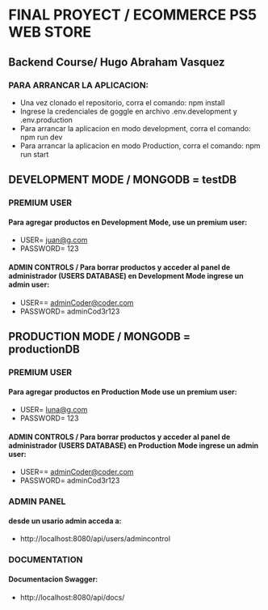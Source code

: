 # FINAL PROYECT / ECOMMERCE PS5 WEB STORE
## Backend Course/ Hugo Abraham Vasquez

### PARA ARRANCAR LA APLICACION:
- Una vez clonado el repositorio, corra el comando: npm install
- Ingrese la credenciales de goggle en archivo .env.development y .env.production 
- Para arrancar la aplicacion en modo development, corra el comando: npm run dev 
- Para arrancar la aplicacion en modo Production, corra el comando: npm run start 

## DEVELOPMENT MODE / MONGODB = testDB
### PREMIUM USER
#### Para agregar productos en Development Mode, use un premium user:
- USER= juan@g.com
- PASSWORD= 123
#### ADMIN CONTROLS / Para borrar productos y acceder al panel de administrador (USERS DATABASE) en Development Mode ingrese un admin user:
- USER== adminCoder@coder.com
- PASSWORD= adminCod3r123

## PRODUCTION MODE / MONGODB = productionDB
### PREMIUM USER
#### Para agregar productos en Production Mode use un premium user:
- USER= luna@g.com
- PASSWORD= 123
#### ADMIN CONTROLS / Para borrar productos y acceder al panel de administrador (USERS DATABASE) en Production Mode ingrese un admin user:
- USER== adminCoder@coder.com
- PASSWORD= adminCod3r123

### ADMIN PANEL 
#### desde un usario admin acceda a: 
- http://localhost:8080/api/users/admincontrol 

### DOCUMENTATION
#### Documentacion Swagger: 
- http://localhost:8080/api/docs/